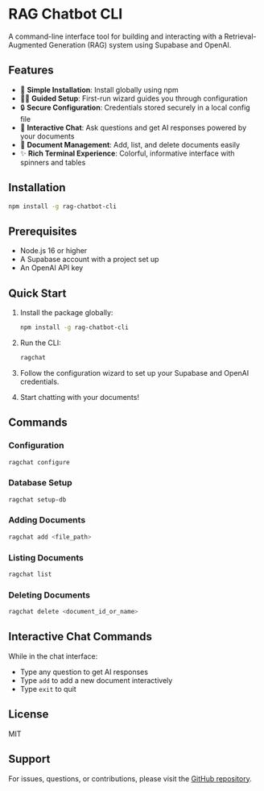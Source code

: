 # RAG Chatbot CLI

A command-line interface tool for building and interacting with a Retrieval-Augmented Generation (RAG) system using Supabase and OpenAI.

## Features

- 🔄 **Simple Installation**: Install globally using npm
- 🧙‍♂️ **Guided Setup**: First-run wizard guides you through configuration
- 🔒 **Secure Configuration**: Credentials stored securely in a local config file
- 🤖 **Interactive Chat**: Ask questions and get AI responses powered by your documents
- 📝 **Document Management**: Add, list, and delete documents easily
- ✨ **Rich Terminal Experience**: Colorful, informative interface with spinners and tables

## Installation

```bash
npm install -g rag-chatbot-cli
```

## Prerequisites

- Node.js 16 or higher
- A Supabase account with a project set up
- An OpenAI API key

## Quick Start

1. Install the package globally:
   ```bash
   npm install -g rag-chatbot-cli
   ```

2. Run the CLI:
   ```bash
   ragchat
   ```

3. Follow the configuration wizard to set up your Supabase and OpenAI credentials.

4. Start chatting with your documents!

## Commands

### Configuration

```bash
ragchat configure
```

### Database Setup

```bash
ragchat setup-db
```

### Adding Documents

```bash
ragchat add <file_path>
```

### Listing Documents

```bash
ragchat list
```

### Deleting Documents

```bash
ragchat delete <document_id_or_name>
```

## Interactive Chat Commands

While in the chat interface:
- Type any question to get AI responses
- Type `add` to add a new document interactively
- Type `exit` to quit

## License

MIT

## Support

For issues, questions, or contributions, please visit the [GitHub repository](https://github.com/yourusername/rag-chatbot-cli). 